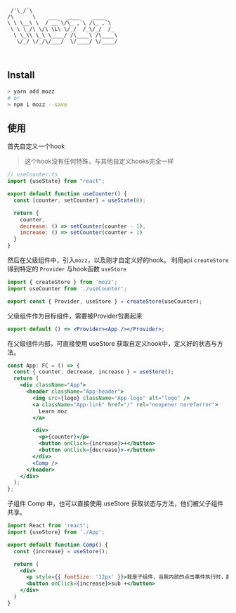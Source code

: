 
```
                                   
 /'\_/`\                           
/\      \    ___   ____    ____    
\ \ \__\ \  / __`\/\_ ,`\ /\_ ,`\  
 \ \ \_/\ \/\ \L\ \/_/  /_\/_/  /_ 
  \ \_\\ \_\ \____/ /\____\ /\____\
   \/_/ \/_/\/___/  \/____/ \/____/
                                   
                                     
```

## Install

```bash
> yarn add mozz
# or
> npm i mozz --save
```

## 使用

首先自定义一个hook
> 这个hook没有任何特殊，与其他自定义hooks完全一样

```jsx
// useCounter.ts
import {useState} from "react";

export default function useCounter() {
  const [counter, setCounter] = useState(0);

  return {
    counter,
    decrease: () => setCounter(counter - 1),
    increase: () => setCounter(counter + 1)
  }
}
```

然后在父级组件中，引入`mozz`，以及刚才自定义好的hook。 利用api `createStore` 得到特定的 `Provider` 与hook函数 `useStore`

```jsx
import { createStore } from 'mozz';
import useCounter from './useCounter';

export const { Provider, useStore } = createStore(useCounter);
```

父级组件作为目标组件，需要被Provider包裹起来 

```jsx
export default () => <Provider><App /></Provider>;
```

在父级组件内部，可直接使用 useStore 获取自定义hook中，定义好的状态与方法。

```jsx
const App: FC = () => {
  const { counter, decrease, increase } = useStore();
  return (
    <div className="App">
      <header className="App-header">
        <img src={logo} className="App-logo" alt="logo" />
        <a className="App-link" href="/" rel="noopener noreferrer">
          Learn moz
        </a>

        <div>
          <p>{counter}</p>
          <button onClick={increase}>+</button>
          <button onClick={decrease}>-</button>
        </div>
        <Comp />
      </header>
    </div>
  );
};
```

子组件 Comp 中，也可以直接使用 useStore 获取状态与方法，他们被父子组件共享。

```jsx
import React from 'react';
import {useStore} from './App';

export default function Comp() {
  const {increase} = useStore();

  return (
    <div>
      <p style={{ fontSize: '12px' }}>我是子组件，当我内部的点击事件执行时，能够影响到counter的值</p>
      <button onClick={increase}>sub +</button>
    </div>
  )
}
```
